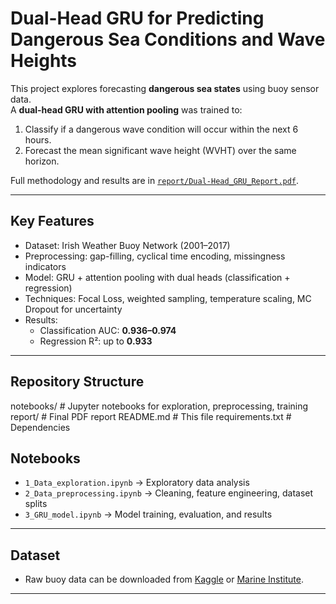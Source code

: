 # Dual-Head GRU for Predicting Dangerous Sea Conditions and Wave Heights

This project explores forecasting **dangerous sea states** using buoy sensor data.  
A **dual-head GRU with attention pooling** was trained to:
1. Classify if a dangerous wave condition will occur within the next 6 hours.  
2. Forecast the mean significant wave height (WVHT) over the same horizon.  

Full methodology and results are in [`report/Dual-Head_GRU_Report.pdf`](report/Dual-Head_GRU_Report.pdf).

---

## Key Features
- Dataset: Irish Weather Buoy Network (2001–2017)  
- Preprocessing: gap-filling, cyclical time encoding, missingness indicators  
- Model: GRU + attention pooling with dual heads (classification + regression)  
- Techniques: Focal Loss, weighted sampling, temperature scaling, MC Dropout for uncertainty  
- Results:  
  - Classification AUC: **0.936–0.974**  
  - Regression R²: up to **0.933**  

---

## Repository Structure
notebooks/ # Jupyter notebooks for exploration, preprocessing, training
report/ # Final PDF report
README.md # This file
requirements.txt # Dependencies

## Notebooks
- `1_Data_exploration.ipynb` → Exploratory data analysis  
- `2_Data_preprocessing.ipynb` → Cleaning, feature engineering, dataset splits  
- `3_GRU_model.ipynb` → Model training, evaluation, and results  

---

## Dataset

- Raw buoy data can be downloaded from [Kaggle](https://www.kaggle.com/datasets/mahdiehhajian/weather-buoy-network) or [Marine Institute](https://data.gov.ie/publisher/marine-institute).  
---

